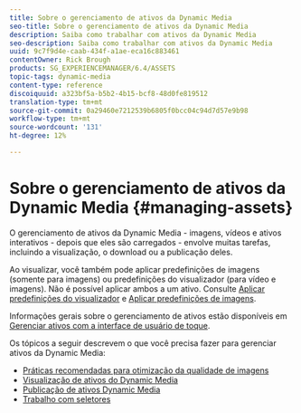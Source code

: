 ```yaml
---
title: Sobre o gerenciamento de ativos da Dynamic Media
seo-title: Sobre o gerenciamento de ativos da Dynamic Media
description: Saiba como trabalhar com ativos da Dynamic Media
seo-description: Saiba como trabalhar com ativos da Dynamic Media
uuid: 9c7f9d4e-caab-434f-a1ae-eca16c883461
contentOwner: Rick Brough
products: SG_EXPERIENCEMANAGER/6.4/ASSETS
topic-tags: dynamic-media
content-type: reference
discoiquuid: a323bf5a-b5b2-4b15-bcf8-48d0fe819512
translation-type: tm+mt
source-git-commit: 0a29460e7212539b6805f0bcc04c94d7d57e9b98
workflow-type: tm+mt
source-wordcount: '131'
ht-degree: 12%

---
```



# Sobre o gerenciamento de ativos da Dynamic Media {#managing-assets}

O gerenciamento de ativos da Dynamic Media - imagens, vídeos e ativos interativos - depois que eles são carregados - envolve muitas tarefas, incluindo a visualização, o download ou a publicação deles.

Ao visualizar, você também pode aplicar predefinições de imagens (somente para imagens) ou predefinições do visualizador (para vídeo e imagens). Não é possível aplicar ambos a um ativo. Consulte [Aplicar predefinições do visualizador](viewer-presets.md) e [Aplicar predefinições de imagens](image-presets.md).

Informações gerais sobre o gerenciamento de ativos estão disponíveis em [Gerenciar ativos com a interface de usuário de toque](managing-assets-touch-ui.md).

Os tópicos a seguir descrevem o que você precisa fazer para gerenciar ativos da Dynamic Media:

* [Práticas recomendadas para otimização da qualidade de imagens](best-practices-for-optimizing-the-quality-of-your-images.md)
* [Visualização de ativos do Dynamic Media](previewing-assets.md)
* [Publicação de ativos Dynamic Media](publishing-dynamicmedia-assets.md)
* [Trabalho com seletores](working-with-selectors.md)

